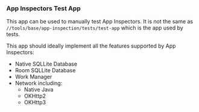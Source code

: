 ### App Inspectors Test App

This app can be used to manually test App Inspectors. It is not the same
as `//tools/base/app-inspection/tests/test-app` which is the app used
by tests.

This app should ideally implement all the features supported by App
Inspectors:

* Native SQLLite Database
* Room SQLLite Database
* Work Manager
* Network including:
  * Native Java
  * OKHttp2
  * OKHttp3

